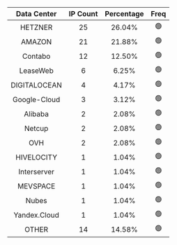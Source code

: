 | Data Center | IP Count | Percentage | Freq |
|:------------:|:--------:|:-----------:|:-----:|
| HETZNER | 25 | 26.04% | 🟢 |
| AMAZON | 21 | 21.88% | 🟢 |
| Contabo | 12 | 12.50% | 🟢 |
| LeaseWeb | 6 | 6.25% | 🟢 |
| DIGITALOCEAN | 4 | 4.17% | 🟢 |
| Google-Cloud | 3 | 3.12% | 🟢 |
| Alibaba | 2 | 2.08% | 🟢 |
| Netcup | 2 | 2.08% | 🟢 |
| OVH | 2 | 2.08% | 🟢 |
| HIVELOCITY | 1 | 1.04% | 🟢 |
| Interserver | 1 | 1.04% | 🟢 |
| MEVSPACE | 1 | 1.04% | 🟢 |
| Nubes | 1 | 1.04% | 🟢 |
| Yandex.Cloud | 1 | 1.04% | 🟢 |
| OTHER | 14 | 14.58% | 🟢 |